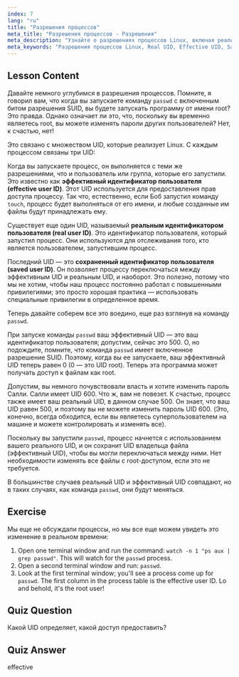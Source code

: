 ```yaml
---
index: 7
lang: "ru"
title: "Разрешения процессов"
meta_title: "Разрешения процессов - Разрешения"
meta_description: "Узнайте о разрешениях процессов Linux, включая реальные, эффективные и сохраненные идентификаторы пользователей. Поймите, как UID влияют на безопасность и выполнение команд. Начните обучение сегодня!"
meta_keywords: "Разрешения процессов Linux, Real UID, Effective UID, Saved UID, безопасность Linux, команда passwd, учебник по Linux, Linux для начинающих"
---
```


## Lesson Content

Давайте немного углубимся в разрешения процессов. Помните, я говорил вам, что когда вы запускаете команду `passwd` с включенным битом разрешения SUID, вы будете запускать программу от имени root? Это правда. Однако означает ли это, что, поскольку вы временно являетесь root, вы можете изменять пароли других пользователей? Нет, к счастью, нет!

Это связано с множеством UID, которые реализует Linux. С каждым процессом связаны три UID:

Когда вы запускаете процесс, он выполняется с теми же разрешениями, что и пользователь или группа, которые его запустили. Это известно как **эффективный идентификатор пользователя (effective user ID)**. Этот UID используется для предоставления прав доступа процессу. Так что, естественно, если Боб запустил команду `touch`, процесс будет выполняться от его имени, и любые созданные им файлы будут принадлежать ему.

Существует еще один UID, называемый **реальным идентификатором пользователя (real user ID)**. Это идентификатор пользователя, который запустил процесс. Они используются для отслеживания того, кто является пользователем, запустившим процесс.

Последний UID — это **сохраненный идентификатор пользователя (saved user ID)**. Он позволяет процессу переключаться между эффективным UID и реальным UID, и наоборот. Это полезно, потому что мы не хотим, чтобы наш процесс постоянно работал с повышенными привилегиями; это просто хорошая практика — использовать специальные привилегии в определенное время.

Теперь давайте соберем все это воедино, еще раз взглянув на команду `passwd`.

При запуске команды `passwd` ваш эффективный UID — это ваш идентификатор пользователя; допустим, сейчас это 500. О, но подождите, помните, что команда `passwd` имеет включенное разрешение SUID. Поэтому, когда вы ее запускаете, ваш эффективный UID теперь равен 0 (0 — это UID root). Теперь эта программа может получать доступ к файлам как root.

Допустим, вы немного почувствовали власть и хотите изменить пароль Салли. Салли имеет UID 600. Что ж, вам не повезет. К счастью, процесс также имеет ваш реальный UID, в данном случае 500. Он знает, что ваш UID равен 500, и поэтому вы не можете изменить пароль UID 600. (Это, конечно, всегда обходится, если вы являетесь суперпользователем на машине и можете контролировать и изменять все).

Поскольку вы запустили `passwd`, процесс начнется с использованием вашего реального UID, и он сохранит UID владельца файла (эффективный UID), чтобы вы могли переключаться между ними. Нет необходимости изменять все файлы с root-доступом, если это не требуется.

В большинстве случаев реальный UID и эффективный UID совпадают, но в таких случаях, как команда `passwd`, они будут меняться.

## Exercise

Мы еще не обсуждали процессы, но мы все еще можем увидеть это изменение в реальном времени:

1. Open one terminal window and run the command: `watch -n 1 "ps aux | grep passwd"`. This will watch for the `passwd` process.
2. Open a second terminal window and run: `passwd`.
3. Look at the first terminal window; you'll see a process come up for `passwd`. The first column in the process table is the effective user ID. Lo and behold, it's the root user!

## Quiz Question

Какой UID определяет, какой доступ предоставить?

## Quiz Answer

effective
